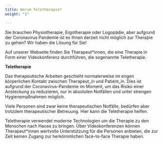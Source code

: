 ```yaml
---
title: Warum Teletherapie?
weight: "1"

---
```

Sie brauchen Physiotherapie, Ergotherapie oder Logopädie, aber aufgrund der Coronavirus Pandemie ist es Ihnen derzeit nicht möglich zur Therapie zu gehen? Wir haben die Lösung für Sie!

Auf unserer Webseite finden Sie Therapeut*innen, die eine Therapie in Form einer Videokonferenz  durchführen, die sogenannte Teletherapie.

<!--more-->

**Teletherapie**

Das therapeutische Arbeiten geschieht normalerweise im engen körperlichen Kontakt zwischen Therapeut_in und Patient_in. Dies ist aufgrund der Coronavirus-Pandemie im Moment, um das Risiko einer Ansteckung zu reduzieren, nur in absoluten Notfällen und unter strengen Hygienemaßnahmen möglich.

Viele Personen sind zwar keine therapeutischen Notfälle, bedürfen aber trotzdem therapeutischer Betreuung. Hier kann die Teletherapie helfen.

Teletherapie verwendet moderne Technologien um die Therapie zu den Menschen nach Hause zu bringen. Über Videokonferenzen können Therapeut*innen wertvolle Unterstützung für die Personen anbieten, die zur Zeit keinen Zugang zur herkömmlichen face-to-face Therapie haben.
